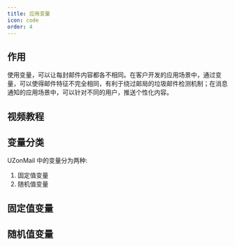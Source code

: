 ```yaml
---
title: 应用变量
icon: code
order: 4
---
```


## 作用

使用变量，可以让每封邮件内容都各不相同。在客户开发的应用场景中，通过变量，可以使得邮件特征不完全相同，有利于绕过邮局的垃圾邮件检测机制；在消息通知的应用场景中，可以针对不同的用户，推送个性化内容。

## 视频教程

<BiliBili bvid="BV1czjgzsEWe" />

## 变量分类

UZonMail 中的变量分为两种:

1. 固定值变量
2. 随机值变量

## 固定值变量

## 随机值变量

